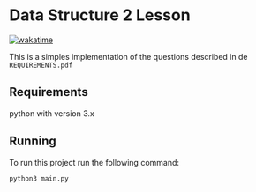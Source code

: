 # Data Structure 2 Lesson

[![wakatime](https://wakatime.com/badge/user/f1d329ab-b4f3-48bd-8ee8-20a2da432d3c/project/a52e93e1-dc12-4553-8c70-51cba4db5f54.svg)](https://wakatime.com/badge/user/f1d329ab-b4f3-48bd-8ee8-20a2da432d3c/project/a52e93e1-dc12-4553-8c70-51cba4db5f54)

This is a simples implementation of the questions described in de `REQUIREMENTS.pdf`

## Requirements

python with version 3.x

## Running

To run this project run the following command:

```bash
python3 main.py
```
